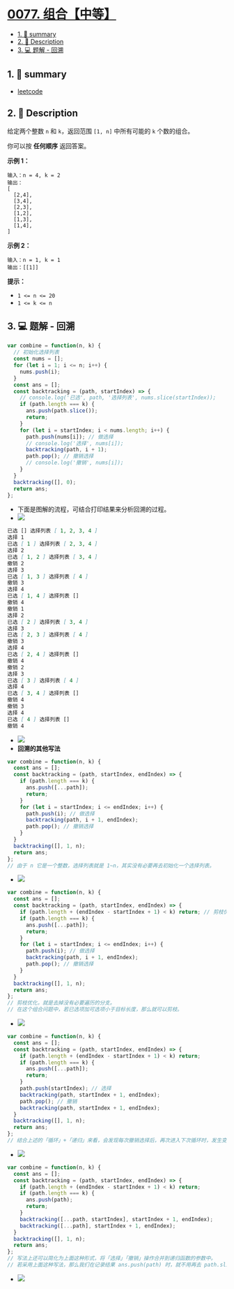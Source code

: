 # [0077. 组合【中等】](https://github.com/Tdahuyou/leetcode/tree/main/0077.%20%E7%BB%84%E5%90%88%E3%80%90%E4%B8%AD%E7%AD%89%E3%80%91)

<!-- region:toc -->
- [1. 📝 summary](#1--summary)
- [2. 📝 Description](#2--description)
- [3. 💻 题解 - 回溯](#3--题解---回溯)
<!-- endregion:toc -->

## 1. 📝 summary

- [leetcode](https://leetcode.cn/problems/combinations/)

## 2. 📝 Description

给定两个整数 `n` 和 `k`，返回范围 `[1, n]` 中所有可能的 `k` 个数的组合。

你可以按 **任何顺序** 返回答案。

**示例 1：**
```
输入：n = 4, k = 2
输出：
[
  [2,4],
  [3,4],
  [2,3],
  [1,2],
  [1,3],
  [1,4],
]
```
**示例 2：**
```
输入：n = 1, k = 1
输出：[[1]]
```
**提示：**

- `1 <= n <= 20`
- `1 <= k <= n`

## 3. 💻 题解 - 回溯

```javascript
var combine = function(n, k) {
  // 初始化选择列表
  const nums = [];
  for (let i = 1; i <= n; i++) {
    nums.push(i);
  }
  const ans = [];
  const backtracking = (path, startIndex) => {
    // console.log('已选', path, '选择列表', nums.slice(startIndex));
    if (path.length === k) {
      ans.push(path.slice());
      return;
    }
    for (let i = startIndex; i < nums.length; i++) {
      path.push(nums[i]); // 做选择
      // console.log('选择', nums[i]);
      backtracking(path, i + 1);
      path.pop(); // 撤销选择
      // console.log('撤销', nums[i]);
    }
  }
  backtracking([], 0);
  return ans;
};
```

- 下面是图解的流程，可结合打印结果来分析回溯的过程。
- ![](md-imgs/2024-11-03-21-50-32.png)

```md
已选 [] 选择列表 [ 1, 2, 3, 4 ]
选择 1
已选 [ 1 ] 选择列表 [ 2, 3, 4 ]
选择 2
已选 [ 1, 2 ] 选择列表 [ 3, 4 ]
撤销 2
选择 3
已选 [ 1, 3 ] 选择列表 [ 4 ]
撤销 3
选择 4
已选 [ 1, 4 ] 选择列表 []
撤销 4
撤销 1
选择 2
已选 [ 2 ] 选择列表 [ 3, 4 ]
选择 3
已选 [ 2, 3 ] 选择列表 [ 4 ]
撤销 3
选择 4
已选 [ 2, 4 ] 选择列表 []
撤销 4
撤销 2
选择 3
已选 [ 3 ] 选择列表 [ 4 ]
选择 4
已选 [ 3, 4 ] 选择列表 []
撤销 4
撤销 3
选择 4
已选 [ 4 ] 选择列表 []
撤销 4
```

- ![](md-imgs/2024-11-03-21-51-22.png)
- **回溯的其他写法**

```javascript
var combine = function(n, k) {
  const ans = [];
  const backtracking = (path, startIndex, endIndex) => {
    if (path.length === k) {
      ans.push([...path]);
      return;
    }
    for (let i = startIndex; i <= endIndex; i++) {
      path.push(i); // 做选择
      backtracking(path, i + 1, endIndex);
      path.pop(); // 撤销选择
    }
  }
  backtracking([], 1, n);
  return ans;
};
// 由于 n 它是一个整数，选择列表就是 1~n，其实没有必要再去初始化一个选择列表。
```

- ![](md-imgs/2024-11-03-21-52-02.png)

```javascript
var combine = function(n, k) {
  const ans = [];
  const backtracking = (path, startIndex, endIndex) => {
    if (path.length + (endIndex - startIndex + 1) < k) return; // 剪枝优化
    if (path.length === k) {
      ans.push([...path]);
      return;
    }
    for (let i = startIndex; i <= endIndex; i++) {
      path.push(i); // 做选择
      backtracking(path, i + 1, endIndex);
      path.pop(); // 撤销选择
    }
  }
  backtracking([], 1, n);
  return ans;
};
// 剪枝优化，就是去掉没有必要遍历的分支。
// 在这个组合问题中，若已选项加可选项小于目标长度，那么就可以剪枝。
```

- ![](md-imgs/2024-11-03-21-52-25.png)

```javascript
var combine = function(n, k) {
  const ans = [];
  const backtracking = (path, startIndex, endIndex) => {
    if (path.length + (endIndex - startIndex + 1) < k) return;
    if (path.length === k) {
      ans.push([...path]);
      return;
    }
    path.push(startIndex); // 选择
    backtracking(path, startIndex + 1, endIndex);
    path.pop(); // 撤销
    backtracking(path, startIndex + 1, endIndex);
  }
  backtracking([], 1, n);
  return ans;
};
// 结合上述的「循环」+「递归」来看，会发现每次撤销选择后，再次进入下次循环时，发生变化的仅有 startIndex，直接在撤销时，再次调用 backtracking 也同样能实现循环的效果。
```

- ![](md-imgs/2024-11-03-21-52-34.png)

```javascript
var combine = function(n, k) {
  const ans = [];
  const backtracking = (path, startIndex, endIndex) => {
    if (path.length + (endIndex - startIndex + 1) < k) return;
    if (path.length === k) {
      ans.push(path);
      return;
    }
    backtracking([...path, startIndex], startIndex + 1, endIndex);
    backtracking([...path], startIndex + 1, endIndex);
  }
  backtracking([], 1, n);
  return ans;
};
// 写法上还可以简化为上面这种形式，将「选择」「撤销」操作合并到递归函数的参数中。
// 若采用上面这种写法，那么我们在记录结果 ans.push(path) 时，就不用再去 path.slice() 拷贝 path 了，因为每次传入的 path 都是一个全新的 path，和之前的 path 没有关系。
```

- ![](md-imgs/2024-11-03-21-52-43.png)
